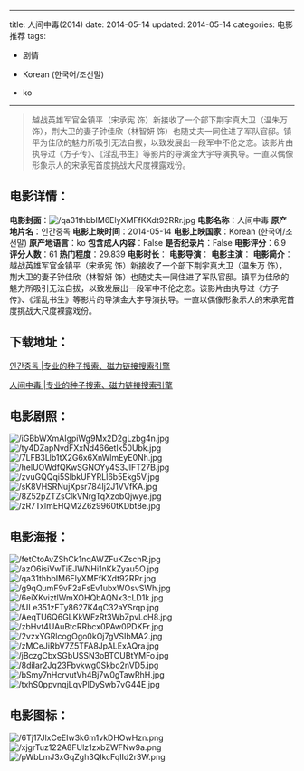 
---
title: 人间中毒(2014)
date: 2014-05-14
updated: 2014-05-14
categories: 电影推荐
tags:
- 剧情

- Korean (한국어/조선말)
- ko
---


> 越战英雄军官金镇平（宋承宪 饰）新接收了一个部下荆宇真大卫（温朱万 饰），荆大卫的妻子钟佳欣（林智妍 饰）也随丈夫一同住进了军队官邸。镇平为佳欣的魅力所吸引无法自拔，以致发展出一段军中不伦之恋。该影片由执导过《方子传》、《淫乱书生》等影片的导演金大宇导演执导。一直以偶像形象示人的宋承宪首度挑战大尺度裸露戏份。

## **电影详情**：

**电影封面**：<img src="https://image.tmdb.org/t/p/w200/qa31thbbIM6ElyXMFfKXdt92RRr.jpg" alt="/qa31thbbIM6ElyXMFfKXdt92RRr.jpg" title="/qa31thbbIM6ElyXMFfKXdt92RRr.jpg">
**电影名称**：人间中毒
**原产地片名**：인간중독
**电影上映时间**：2014-05-14
**电影上映国家**：Korean (한국어/조선말)
**原产地语言**：ko
**包含成人内容**：False
**是否纪录片**：False
**电影评分**：6.9
**评分人数**：61
**热门程度**：29.839
**电影时长**：
**电影导演**：
**电影主演**：
**电影简介**：越战英雄军官金镇平（宋承宪 饰）新接收了一个部下荆宇真大卫（温朱万 饰），荆大卫的妻子钟佳欣（林智妍 饰）也随丈夫一同住进了军队官邸。镇平为佳欣的魅力所吸引无法自拔，以致发展出一段军中不伦之恋。该影片由执导过《方子传》、《淫乱书生》等影片的导演金大宇导演执导。一直以偶像形象示人的宋承宪首度挑战大尺度裸露戏份。

## **下载地址**：
[인간중독 |专业的种子搜索、磁力链接搜索引擎](https://movie.amd794.com:2083/?search=%EC%9D%B8%EA%B0%84%EC%A4%91%EB%8F%85&ordering=&mode=match_phrase&page_size=10&page=1)

[人间中毒 |专业的种子搜索、磁力链接搜索引擎](https://movie.amd794.com:2083/?search=%E4%BA%BA%E9%97%B4%E4%B8%AD%E6%AF%92&ordering=&mode=match_phrase&page_size=10&page=1)
 

## **电影剧照**：
<img src="https://image.tmdb.org/t/p/original/iGBbWXmAIgpiWg9Mx2D2gLzbg4n.jpg" alt="/iGBbWXmAIgpiWg9Mx2D2gLzbg4n.jpg" title="/iGBbWXmAIgpiWg9Mx2D2gLzbg4n.jpg"><img src="https://image.tmdb.org/t/p/original/ty4DZapNvdFXxNd466etlk50Ubk.jpg" alt="/ty4DZapNvdFXxNd466etlk50Ubk.jpg" title="/ty4DZapNvdFXxNd466etlk50Ubk.jpg"><img src="https://image.tmdb.org/t/p/original/7LFB3Llb1tX2G6x6XnWlmEyE0Nh.jpg" alt="/7LFB3Llb1tX2G6x6XnWlmEyE0Nh.jpg" title="/7LFB3Llb1tX2G6x6XnWlmEyE0Nh.jpg"><img src="https://image.tmdb.org/t/p/original/helUOWdfQKwSGNOYy4S3JlFT27B.jpg" alt="/helUOWdfQKwSGNOYy4S3JlFT27B.jpg" title="/helUOWdfQKwSGNOYy4S3JlFT27B.jpg"><img src="https://image.tmdb.org/t/p/original/zvuGQQqi5SlbkUFYRLl6b5Ekg5V.jpg" alt="/zvuGQQqi5SlbkUFYRLl6b5Ekg5V.jpg" title="/zvuGQQqi5SlbkUFYRLl6b5Ekg5V.jpg"><img src="https://image.tmdb.org/t/p/original/sK8VHSRNujXpsr784Ij2J1VVfKA.jpg" alt="/sK8VHSRNujXpsr784Ij2J1VVfKA.jpg" title="/sK8VHSRNujXpsr784Ij2J1VVfKA.jpg"><img src="https://image.tmdb.org/t/p/original/8Z52pZTZsClkVNrgTqXzobQjwye.jpg" alt="/8Z52pZTZsClkVNrgTqXzobQjwye.jpg" title="/8Z52pZTZsClkVNrgTqXzobQjwye.jpg"><img src="https://image.tmdb.org/t/p/original/zR7TxlmEHQM2Z6z9960tKDbt8e.jpg" alt="/zR7TxlmEHQM2Z6z9960tKDbt8e.jpg" title="/zR7TxlmEHQM2Z6z9960tKDbt8e.jpg">

## **电影海报**：
<img src="https://image.tmdb.org/t/p/original/fetCtoAvZShCk1nqAWZFuKZschR.jpg" alt="/fetCtoAvZShCk1nqAWZFuKZschR.jpg" title="/fetCtoAvZShCk1nqAWZFuKZschR.jpg"><img src="https://image.tmdb.org/t/p/original/azO6isiVwTiEJWNHi1nKkZyau5O.jpg" alt="/azO6isiVwTiEJWNHi1nKkZyau5O.jpg" title="/azO6isiVwTiEJWNHi1nKkZyau5O.jpg"><img src="https://image.tmdb.org/t/p/original/qa31thbbIM6ElyXMFfKXdt92RRr.jpg" alt="/qa31thbbIM6ElyXMFfKXdt92RRr.jpg" title="/qa31thbbIM6ElyXMFfKXdt92RRr.jpg"><img src="https://image.tmdb.org/t/p/original/g9qQumF9vF2aFsEv1ubxWOsvSWh.jpg" alt="/g9qQumF9vF2aFsEv1ubxWOsvSWh.jpg" title="/g9qQumF9vF2aFsEv1ubxWOsvSWh.jpg"><img src="https://image.tmdb.org/t/p/original/6eiXKviztlWmXOHQbAQNx3cLD1k.jpg" alt="/6eiXKviztlWmXOHQbAQNx3cLD1k.jpg" title="/6eiXKviztlWmXOHQbAQNx3cLD1k.jpg"><img src="https://image.tmdb.org/t/p/original/fJLe351zFTy8627K4qC32aYSrqp.jpg" alt="/fJLe351zFTy8627K4qC32aYSrqp.jpg" title="/fJLe351zFTy8627K4qC32aYSrqp.jpg"><img src="https://image.tmdb.org/t/p/original/AeqTU6Q6GLKkWFzRt3WbZpvLcH8.jpg" alt="/AeqTU6Q6GLKkWFzRt3WbZpvLcH8.jpg" title="/AeqTU6Q6GLKkWFzRt3WbZpvLcH8.jpg"><img src="https://image.tmdb.org/t/p/original/zbHvt4UAuBtcRRbcx0PAw0PDKFr.jpg" alt="/zbHvt4UAuBtcRRbcx0PAw0PDKFr.jpg" title="/zbHvt4UAuBtcRRbcx0PAw0PDKFr.jpg"><img src="https://image.tmdb.org/t/p/original/2vzxYGRlcogOgo0kOj7gVSIbMA2.jpg" alt="/2vzxYGRlcogOgo0kOj7gVSIbMA2.jpg" title="/2vzxYGRlcogOgo0kOj7gVSIbMA2.jpg"><img src="https://image.tmdb.org/t/p/original/zMCeJiRbV7Z5TFA8JpALExAQra.jpg" alt="/zMCeJiRbV7Z5TFA8JpALExAQra.jpg" title="/zMCeJiRbV7Z5TFA8JpALExAQra.jpg"><img src="https://image.tmdb.org/t/p/original/jBczgCbxSGbUSSN3oBTCUBtYMFo.jpg" alt="/jBczgCbxSGbUSSN3oBTCUBtYMFo.jpg" title="/jBczgCbxSGbUSSN3oBTCUBtYMFo.jpg"><img src="https://image.tmdb.org/t/p/original/8diIar2Jq23Fbvkwg0Skbo2nVD5.jpg" alt="/8diIar2Jq23Fbvkwg0Skbo2nVD5.jpg" title="/8diIar2Jq23Fbvkwg0Skbo2nVD5.jpg"><img src="https://image.tmdb.org/t/p/original/bSmy7nHcrvutVh4Bj7w0gTawRhH.jpg" alt="/bSmy7nHcrvutVh4Bj7w0gTawRhH.jpg" title="/bSmy7nHcrvutVh4Bj7w0gTawRhH.jpg"><img src="https://image.tmdb.org/t/p/original/txhS0ppvnqjLqvPIDySwb7vG44E.jpg" alt="/txhS0ppvnqjLqvPIDySwb7vG44E.jpg" title="/txhS0ppvnqjLqvPIDySwb7vG44E.jpg">

## **电影图标**：
<img src="https://image.tmdb.org/t/p/original/6Tj17JlxCeEIw3k6m1vkDHOwHzn.png" alt="/6Tj17JlxCeEIw3k6m1vkDHOwHzn.png" title="/6Tj17JlxCeEIw3k6m1vkDHOwHzn.png"><img src="https://image.tmdb.org/t/p/original/xjgrTuz122A8FUlz1zxbZWFNw9a.png" alt="/xjgrTuz122A8FUlz1zxbZWFNw9a.png" title="/xjgrTuz122A8FUlz1zxbZWFNw9a.png"><img src="https://image.tmdb.org/t/p/original/pWbLmJ3xGqZgh3QlkcFqIId2r3W.png" alt="/pWbLmJ3xGqZgh3QlkcFqIId2r3W.png" title="/pWbLmJ3xGqZgh3QlkcFqIId2r3W.png">
